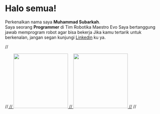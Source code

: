 # Halo semua! 
Perkenalkan nama saya **Muhammad Subarkah**.\
Saya seorang **Programmer** di Tim Robotika Maestro Evo
Saya bertanggung jawab memprogram robot agar bisa bekerja 
Jika kamu tertarik untuk berkenalan, jangan segan kunjungi [Linkedin](https://www.linkedin.com/in/muhammad-subarkah/) ku ya.
 
//<p align="left">
//<a href="https://github.com/gilangadhan">
//  <img height="180em" src="https://github-readme-stats-eight-theta.vercel.app/api?username=sbrkah&show_icons=true&theme=algolia&include_all_commits=true&count_private=true"/>
//  <img height="180em" src="https://github-readme-stats-eight-theta.vercel.app/api/top-langs/?username=sbrkah&layout=compact&langs_count=8&theme=algolia"/>
//</a>
//</p>

